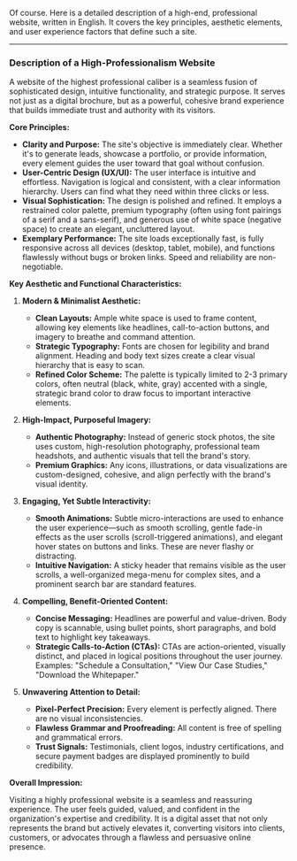Of course. Here is a detailed description of a high-end, professional website, written in English. It covers the key principles, aesthetic elements, and user experience factors that define such a site.

---

### **Description of a High-Professionalism Website**

A website of the highest professional caliber is a seamless fusion of sophisticated design, intuitive functionality, and strategic purpose. It serves not just as a digital brochure, but as a powerful, cohesive brand experience that builds immediate trust and authority with its visitors.

**Core Principles:**

*   **Clarity and Purpose:** The site's objective is immediately clear. Whether it's to generate leads, showcase a portfolio, or provide information, every element guides the user toward that goal without confusion.
*   **User-Centric Design (UX/UI):** The user interface is intuitive and effortless. Navigation is logical and consistent, with a clear information hierarchy. Users can find what they need within three clicks or less.
*   **Visual Sophistication:** The design is polished and refined. It employs a restrained color palette, premium typography (often using font pairings of a serif and a sans-serif), and generous use of white space (negative space) to create an elegant, uncluttered layout.
*   **Exemplary Performance:** The site loads exceptionally fast, is fully responsive across all devices (desktop, tablet, mobile), and functions flawlessly without bugs or broken links. Speed and reliability are non-negotiable.

**Key Aesthetic and Functional Characteristics:**

1.  **Modern & Minimalist Aesthetic:**
    *   **Clean Layouts:** Ample white space is used to frame content, allowing key elements like headlines, call-to-action buttons, and imagery to breathe and command attention.
    *   **Strategic Typography:** Fonts are chosen for legibility and brand alignment. Heading and body text sizes create a clear visual hierarchy that is easy to scan.
    *   **Refined Color Scheme:** The palette is typically limited to 2-3 primary colors, often neutral (black, white, gray) accented with a single, strategic brand color to draw focus to important interactive elements.

2.  **High-Impact, Purposeful Imagery:**
    *   **Authentic Photography:** Instead of generic stock photos, the site uses custom, high-resolution photography, professional team headshots, and authentic visuals that tell the brand's story.
    *   **Premium Graphics:** Any icons, illustrations, or data visualizations are custom-designed, cohesive, and align perfectly with the brand's visual identity.

3.  **Engaging, Yet Subtle Interactivity:**
    *   **Smooth Animations:** Subtle micro-interactions are used to enhance the user experience—such as smooth scrolling, gentle fade-in effects as the user scrolls (scroll-triggered animations), and elegant hover states on buttons and links. These are never flashy or distracting.
    *   **Intuitive Navigation:** A sticky header that remains visible as the user scrolls, a well-organized mega-menu for complex sites, and a prominent search bar are standard features.

4.  **Compelling, Benefit-Oriented Content:**
    *   **Concise Messaging:** Headlines are powerful and value-driven. Body copy is scannable, using bullet points, short paragraphs, and bold text to highlight key takeaways.
    *   **Strategic Calls-to-Action (CTAs):** CTAs are action-oriented, visually distinct, and placed in logical positions throughout the user journey. Examples: "Schedule a Consultation," "View Our Case Studies," "Download the Whitepaper."

5.  **Unwavering Attention to Detail:**
    *   **Pixel-Perfect Precision:** Every element is perfectly aligned. There are no visual inconsistencies.
    *   **Flawless Grammar and Proofreading:** All content is free of spelling and grammatical errors.
    *   **Trust Signals:** Testimonials, client logos, industry certifications, and secure payment badges are displayed prominently to build credibility.

**Overall Impression:**

Visiting a highly professional website is a seamless and reassuring experience. The user feels guided, valued, and confident in the organization's expertise and credibility. It is a digital asset that not only represents the brand but actively elevates it, converting visitors into clients, customers, or advocates through a flawless and persuasive online presence.
